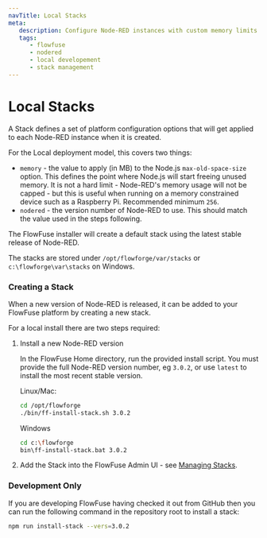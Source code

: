 ```yaml
---
navTitle: Local Stacks
meta:
   description: Configure Node-RED instances with custom memory limits and versions using Stacks in FlowFuse for local deployments.
   tags:
      - flowfuse
      - nodered
      - local developement
      - stack management
---
```


# Local Stacks

A Stack defines a set of platform configuration options that will get
applied to each Node-RED instance when it is created.

For the Local deployment model, this covers two things:

 - `memory` - the value to apply (in MB) to the Node.js `max-old-space-size` option.
    This defines the point where Node.js will start freeing unused memory. It is
    not a hard limit - Node-RED's memory usage will not be capped - but this
    is useful when running on a memory constrained device such as a Raspberry Pi. Recommended minimum `256`.
 - `nodered` - the version number of Node-RED to use. This should match the value used in the steps following.

The FlowFuse installer will create a default stack using the latest stable
release of Node-RED.

The stacks are stored under `/opt/flowforge/var/stacks` or `c:\flowforge\var\stacks` on Windows.

### Creating a Stack

When a new version of Node-RED is released, it can be added to your FlowFuse
platform by creating a new stack.

For a local install there are two steps required:

1. Install a new Node-RED version

   In the FlowFuse Home directory, run the provided install script. You
   must provide the full Node-RED version number, eg `3.0.2`, or use `latest` to install the most recent stable version.

   Linux/Mac:
   ```bash
   cd /opt/flowforge
   ./bin/ff-install-stack.sh 3.0.2
   ```

   Windows
   ```bash
   cd c:\flowforge
   bin\ff-install-stack.bat 3.0.2
   ```

2. Add the Stack into the FlowFuse Admin UI - see [Managing Stacks](/docs/admin/introduction/#managing-stacks).


### Development Only

If you are developing FlowFuse having checked it out from GitHub then you can run 
the following command in the repository root to install a stack:

```bash
npm run install-stack --vers=3.0.2
```

